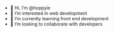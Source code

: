 - 👋 Hi, I’m @hoppyie
- 👀 I’m interested in web development
- 🌱 I’m currently learning front end development
- 💞️ I’m looking to collaborate with developers 


<!---
hoppyie/hoppyie is a ✨ special ✨ repository because its `README.md` (this file) appears on your GitHub profile.
You can click the Preview link to take a look at your changes.
--->
